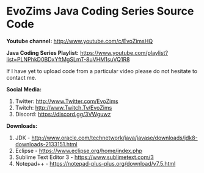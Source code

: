 # EvoZims Java Coding Series Source Code

**Youtube channel:** 
http://www.youtube.com/c/EvoZimsHQ

**Java Coding Series Playlist:**
https://www.youtube.com/playlist?list=PLNPhkD0BDxYftMgSLmT-8uVHM1suVQ1R8

If I have yet to upload code from a particular video please do not hesitate to contact me.

**Social Media:**

1. Twitter: http://www.Twitter.com/EvoZims
2. Twitch: http://www.Twitch.Tv/EvoZims
3. Discord: https://discord.gg/3VWguwz

**Downloads:** 
1. JDK - http://www.oracle.com/technetwork/java/javase/downloads/jdk8-downloads-2133151.html
2. Eclipse - https://www.eclipse.org/home/index.php
3. Sublime Text Editor 3 - https://www.sublimetext.com/3
4. Notepad++ - https://notepad-plus-plus.org/download/v7.5.html

